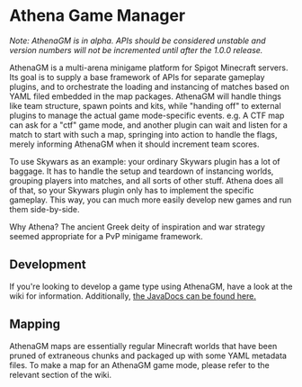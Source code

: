 # Athena Game Manager

*Note: AthenaGM is in alpha. APIs should be considered unstable and version numbers will not be incremented until after the 1.0.0 release.*

AthenaGM is a multi-arena minigame platform for Spigot Minecraft servers. Its goal is to supply a base framework of APIs for separate gameplay plugins, and to orchestrate the loading and instancing of matches based on YAML filed embedded in the map packages. AthenaGM will handle things like team structure, spawn points and kits, while "handing off" to external plugins to manage the actual game mode-specific events. e.g. A CTF map can ask for a "ctf" game mode, and another plugin can wait and listen for a match to start with such a map, springing into action to handle the flags, merely informing AthenaGM when it should increment team scores.

To use Skywars as an example: your ordinary Skywars plugin has a lot of baggage. It has to handle the setup and teardown of instancing worlds, grouping players into matches, and all sorts of other stuff. Athena does all of that, so your Skywars plugin only has to implement the specific gameplay. This way, you can much more easily develop new games and run them side-by-side.

Why Athena? The ancient Greek deity of inspiration and war strategy seemed appropriate for a PvP minigame framework.

## Development

If you're looking to develop a game type using AthenaGM, have a look at the wiki for information. Additionally, [the JavaDocs can be found here.](http://javadoc.rdwl.xyz/athenagm/apidocs/)

## Mapping

AthenaGM maps are essentially regular Minecraft worlds that have been pruned of extraneous chunks and packaged up with some YAML metadata files. To make a map for an AthenaGM game mode, please refer to the relevant section of the wiki.
